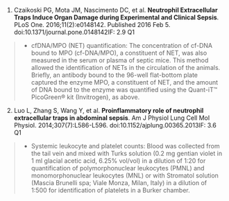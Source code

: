 1. Czaikoski PG, Mota JM, Nascimento DC, et al. **Neutrophil Extracellular Traps Induce Organ Damage during Experimental and Clinical Sepsis**. PLoS One. 2016;11(2):e0148142.
Published 2016 Feb 5. doi:10.1371/journal.pone.0148142IF: 2.9 Q1
>- cfDNA/MPO (NET) quantification: The concentration of cf-DNA bound to MPO (cf-DNA/MPO), a constituent of NET, was also measured in the serum or plasma of septic mice.
This method allowed the identification of NETs in the circulation of the animals. Briefly, an antibody bound to the 96-well flat-bottom plate captured the enzyme MPO,
a constituent of NET, and the amount of DNA bound to the enzyme was quantified using the Quant-iT™ PicoGreen® kit (Invitrogen), as above.

2. Luo L, Zhang S, Wang Y, et al. **Proinflammatory role of neutrophil extracellular traps in abdominal sepsis**. Am J Physiol Lung Cell Mol Physiol.
2014;307(7):L586-L596. doi:10.1152/ajplung.00365.2013IF: 3.6 Q1
>- Systemic leukocyte and platelet counts: Blood was collected from the tail vein and mixed with Turks solution (0.2 mg gentian violet in 1 ml glacial acetic acid, 6.25% vol/vol)
in a dilution of 1:20 for quantification of polymorphonuclear leukocytes (PMNL) and monomorphonuclear leukocytes (MNL) or with Stromatol solution (Mascia Brunelli spa; Viale Monza,
Milan, Italy) in a dilution of 1:500 for identification of platelets in a Burker chamber.


















